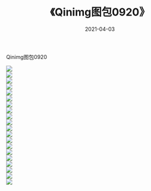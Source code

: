 ﻿---
layout: post
title:  《Qinimg图包0920》
date:   2021-04-03
img: http://imgx.orgx.ga/Qinimg图包/Qinimg图包0920/000.jpg
categories: [美女, 清纯, 唯美]
---

Qinimg图包0920

 ![](http://imgx.orgx.ga/Qinimg图包/Qinimg图包0920/001.jpg) <br>![](http://imgx.orgx.ga/Qinimg图包/Qinimg图包0920/002.jpg) <br>![](http://imgx.orgx.ga/Qinimg图包/Qinimg图包0920/003.jpg) <br>![](http://imgx.orgx.ga/Qinimg图包/Qinimg图包0920/004.jpg) <br>![](http://imgx.orgx.ga/Qinimg图包/Qinimg图包0920/005.jpg) <br>![](http://imgx.orgx.ga/Qinimg图包/Qinimg图包0920/006.jpg) <br>![](http://imgx.orgx.ga/Qinimg图包/Qinimg图包0920/007.jpg) <br>![](http://imgx.orgx.ga/Qinimg图包/Qinimg图包0920/008.jpg) <br>![](http://imgx.orgx.ga/Qinimg图包/Qinimg图包0920/009.jpg) <br>![](http://imgx.orgx.ga/Qinimg图包/Qinimg图包0920/010.jpg) <br>![](http://imgx.orgx.ga/Qinimg图包/Qinimg图包0920/011.jpg) <br>![](http://imgx.orgx.ga/Qinimg图包/Qinimg图包0920/012.jpg) <br>![](http://imgx.orgx.ga/Qinimg图包/Qinimg图包0920/013.jpg) <br>![](http://imgx.orgx.ga/Qinimg图包/Qinimg图包0920/014.jpg) <br>![](http://imgx.orgx.ga/Qinimg图包/Qinimg图包0920/015.jpg) <br>![](http://imgx.orgx.ga/Qinimg图包/Qinimg图包0920/016.jpg) <br>![](http://imgx.orgx.ga/Qinimg图包/Qinimg图包0920/017.jpg) <br>![](http://imgx.orgx.ga/Qinimg图包/Qinimg图包0920/018.jpg) <br>![](http://imgx.orgx.ga/Qinimg图包/Qinimg图包0920/019.jpg) <br>![](http://imgx.orgx.ga/Qinimg图包/Qinimg图包0920/020.jpg) <br>